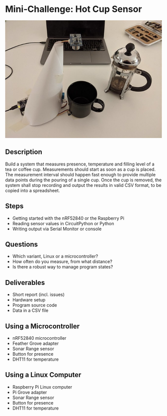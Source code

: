 # Mini-Challenge: Hot Cup Sensor

<img src="setup.jpg" width="540"/>

## Description
Build a system that measures presence, temperature and filling level of a tea or coffee cup. Measurements should start as soon as a cup is placed. The measurement interval should happen fast enough to provide multiple data points during the pouring of a single cup. Once the cup is removed, the system shall stop recording and output the results in valid CSV format, to be copied into a spreadsheet.

## Steps
- Getting started with the nRF52840 or the Raspberry Pi
- Reading sensor values in CircuitPython or Python
- Writing output via Serial Monitor or console

## Questions
- Which variant, Linux or a microcontroller?
- How often do you measure, from what distance?
- Is there a robust way to manage program states?

## Deliverables
- Short report (incl. issues)
- Hardware setup
- Program source code
- Data in a CSV file

## Using a Microcontroller
- nRF52840 microcontroller
- Feather Grove adapter
- Sonar Range sensor
- Button for presence
- DHT11 for temperature

## Using a Linux Computer
- Raspberry Pi Linux computer
- Pi Grove adapter
- Sonar Range sensor
- Button for presence
- DHT11 for temperature
